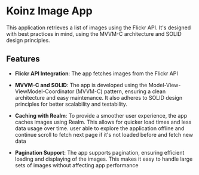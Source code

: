 # Koinz Image App

This application retrieves a list of images using the Flickr API. It's designed with best practices in mind, using the MVVM-C architecture and SOLID design principles.

## Features

- **Flickr API Integration**: The app fetches images from the Flickr API
- **MVVM-C and SOLID**: The app is developed using the Model-View-ViewModel-Coordinator (MVVM-C) pattern, ensuring a clean architecture and easy maintenance. It also adheres to SOLID design principles for better scalability and testability.
- **Caching with Realm**: To provide a smoother user experience, the app caches images using Realm. This allows for quicker load times and less data usage over time.
user able to explore the application offline and continue scroll to fetch next page if it's not loaded before and fetch new data 

- **Pagination Support**: The app supports pagination, ensuring efficient loading and displaying of the images. This makes it easy to handle large sets of images without affecting app performance
